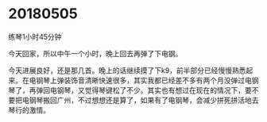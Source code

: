# 20180505

练琴1小时45分钟

今天回家，所以中午一个小时，晚上回去再弹了下电钢。

今天进展良好，还是那几首。晚上的话继续摸了下k9，前半部分已经慢慢熟悉起来。在电钢琴上弹装饰音清晰快速很多，其实我都已经差不多有两个月没弹过电钢琴了，再弹回电钢琴，又觉得琴键松了不少。其实也有想过在现在的情况下，要不要把电钢琴搬回广州，不过想想还是算了，如果有了电钢琴，会减少拼死拼活地去琴行的激情。
